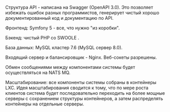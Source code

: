 Структура API - написана на Swagger (OpenAPI 3.0). Это позволяет избежать ошибок разных программистов, генерирует чистый хорошо документированный код и документацию по API.

Фронтенд: Symfony 5 - все, что нужно "из коробки".

Бэкенд: чистый PHP со SWOOLE .

База данных: MySQL кластер 7.6 (MySQL сервер 8.0).

Входящий сервер и балансировщик - Nginx. Веб-сокеты разрешены.

Обмен сообщениями между компонентами системы будет осуществляться на NATS MQ.

Масштабирование: все компоненты системы собраны в контейнеры LXC. Идея масштабирования сводится к тому, что по мере роста клиентов система будет последовательно переходить на более мощные серверы с сохранением структуры контейнеров, а затем распределять контейнеры на отдельные серверы.

